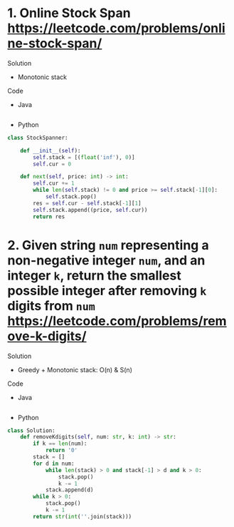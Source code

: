 # 1. Online Stock Span https://leetcode.com/problems/online-stock-span/

Solution

- Monotonic stack

Code

- Java

```java

```

- Python

```python
class StockSpanner:

    def __init__(self):
        self.stack = [(float('inf'), 0)]
        self.cur = 0

    def next(self, price: int) -> int:
        self.cur += 1
        while len(self.stack) != 0 and price >= self.stack[-1][0]:
            self.stack.pop()
        res = self.cur - self.stack[-1][1]
        self.stack.append((price, self.cur))
        return res
```

# 2. Given string `num` representing a non-negative integer `num`, and an integer `k`, return the smallest possible integer after removing `k` digits from `num` https://leetcode.com/problems/remove-k-digits/

Solution

- Greedy + Monotonic stack: O(n) & S(n)

Code

- Java

```java

```

- Python

```python
class Solution:
    def removeKdigits(self, num: str, k: int) -> str:
        if k == len(num):
            return '0'
        stack = []
        for d in num:
            while len(stack) > 0 and stack[-1] > d and k > 0:
                stack.pop()
                k -= 1
            stack.append(d)
        while k > 0:
            stack.pop()
            k -= 1
        return str(int(''.join(stack)))
```